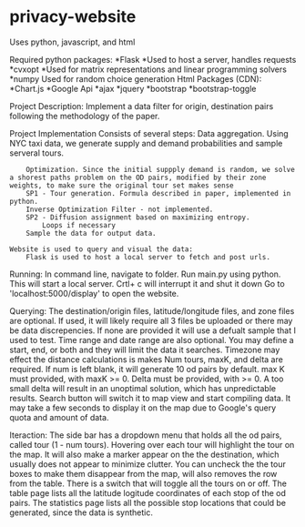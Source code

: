 # privacy-website

Uses python, javascript, and html

Required python packages:
	*Flask
		*Used to host a server, handles requests
	*cvxopt
		*Used for matrix representations and linear programming solvers
	*numpy
		Used for random choice generation
Html Packages (CDN):
	*Chart.js
	*Google Api
	*ajax
	*jquery
	*bootstrap
	*bootstrap-toggle

Project Description:
	Implement a data filter for origin, destination pairs following the methodology of the paper.

Project Implementation
	Consists of several steps:
		Data aggregation. Using NYC taxi data, we generate supply and demand probabilities and sample serveral tours.

		Optimization. Since the initial suppply demand is random, we solve a shorest paths problem on the OD pairs, modified by their zone weights, to make sure the original tour set makes sense
		SP1 - Tour generation. Formula described in paper, implemented in python.
		Inverse Optimization Filter - not implemented.
		SP2 - Diffusion assignment based on maximizing entropy.
			Loops if necessary
		Sample the data for output data.

	Website is used to query and visual the data:
		Flask is used to host a local server to fetch and post urls.
		
Running:
	In command line, navigate to folder.
	Run main.py using python.
		This will start a local server. Crtl+ c will interrupt it and shut it down
	Go to 'localhost:5000/display' to open the website.
	
Querying:
	The destination/origin files, latitude/longitude files, and zone files are optional. If used, it will likely require all 3 files be uploaded or there may be data discrepencies. If none are provided it will use a defualt sample that I used to test.
	Time range and date range are also optional. You may define a start, end, or both and they will limit the data it searches. Timezone may effect the distance calculations is makes
	Num tours, maxK, and delta are required. If num is left blank, it will generate 10 od pairs by default. max K must provided, with maxK >= 0. Delta must be provided, with >= 0. A too small delta will result in an unoptimal solution, which has unpredictable results.
	Search button will switch it to map view and start compiling data. It may take a few seconds to display it on the map due to Google's query quota and amount of data. 

Iteraction:
	The side bar has a dropdown menu that holds all the od pairs, called tour (1 - num tours).
	Hovering over each tour will highlight the tour on the map. It will also make a marker appear on the the destination, which usually does not appear to minimize clutter.
	You can uncheck the the tour boxes to make them disappear from the map, will also removes the row from the table.
	There is a switch that will toggle all the tours on or off.
	The table page lists all the latitude logitude coordinates of each stop of the od pairs.
	The statistics page lists all the possible stop locations that could be generated, since the data is synthetic.
	


	


